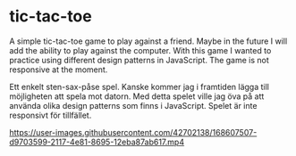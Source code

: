 # tic-tac-toe
A simple tic-tac-toe game to play against a friend. Maybe in the future I will add the ability to play against the computer. 
With this game I wanted to practice using different design patterns in JavaScript. The game is not responsive at the moment.

Ett enkelt sten-sax-påse spel. Kanske kommer jag i framtiden lägga till möjligheten att spela mot datorn.
Med detta spelet ville jag öva på att använda olika design patterns som finns i JavaScript. Spelet är inte responsivt för tillfället.



https://user-images.githubusercontent.com/42702138/168607507-d9703599-2117-4e81-8695-12eba87ab617.mp4


